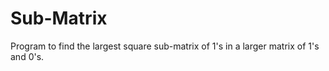 # Sub-Matrix
Program to find the largest square sub-matrix of 1's in a larger matrix of 1's and 0's.
